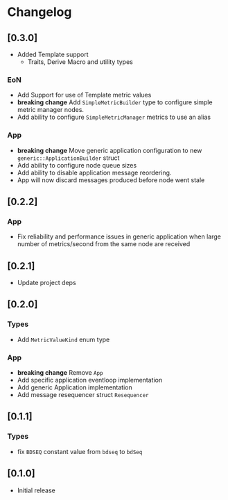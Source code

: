 # Changelog

## [0.3.0]

- Added Template support
  - Traits, Derive Macro and utility types

### EoN

- Add Support for use of Template metric values
- **breaking change** Add `SimpleMetricBuilder` type to configure simple metric manager nodes.
- Add ability to configure `SimpleMetricManager` metrics to use an alias

### App

- **breaking change** Move generic application configuration to new `generic::ApplicationBuilder` struct
- Add ability to configure node queue sizes
- Add ability to disable application message reordering.
- App will now discard messages produced before node went stale

## [0.2.2]

### App

- Fix reliability and performance issues in generic application when large number of metrics/second from the same node are received

## [0.2.1]

- Update project deps

## [0.2.0]

### Types

- Add `MetricValueKind` enum type

### App

- **breaking change** Remove `App`
- Add specific application eventloop implementation
- Add generic Application implementation
- Add message resequencer struct `Resequencer`

## [0.1.1]

### Types

- fix `BDSEQ` constant value from `bdseq` to `bdSeq`

## [0.1.0]

- Initial release
